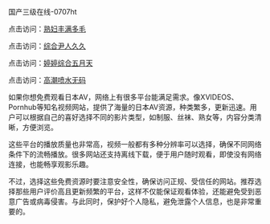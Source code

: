 
国产三级在线-0707ht


点击访问：<a href="https://gsd-agv.pages.dev/">熟妇丰满多毛</a>

点击访问：<a href="https://bsdf-5f5.pages.dev/">综合尹人久久</a>

点击访问：<a href="https://gda-c7m.pages.dev/">婷婷综合五月天</a>

点击访问：<a href="https://fdhf-454.pages.dev/">高潮喷水无码</a>


如果你想免费观看日本AV，网络上有很多平台能满足需求。像XVIDEOS、Pornhub等知名视频网站，提供了海量的日本AV资源，种类繁多，更新迅速。用户可以根据自己的喜好选择不同的影片类型，如制服、丝袜、熟女等，内容分类清晰，方便浏览。

这些平台的播放质量也非常高，视频一般都有多种分辨率可以选择，确保不同网络条件下的流畅播放。很多网站还支持离线下载，便于用户随时观看，即使没有网络连接，也能畅享观影乐趣。

不过，选择这些免费资源时要注意安全性，确保访问正规、受信任的网站。推荐选择那些用户评价高且更新频繁的平台，这样不仅能保证观看体验，还能避免受到恶意广告或病毒侵害。与此同时，保护好个人隐私，避免泄露个人信息，也是非常重要的。


<span style="display:none;">[Canonical link](https://github.com/tromvia20250707/tromvia13 ）</span>
